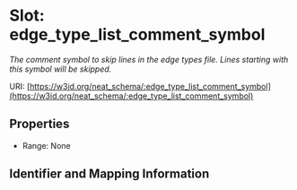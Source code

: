 # Slot: edge_type_list_comment_symbol
_The comment symbol to skip lines in the edge types file. Lines starting with this symbol will be skipped._


URI: [https://w3id.org/neat_schema/:edge_type_list_comment_symbol](https://w3id.org/neat_schema/:edge_type_list_comment_symbol)



<!-- no inheritance hierarchy -->


## Properties

 * Range: None



## Identifier and Mapping Information





